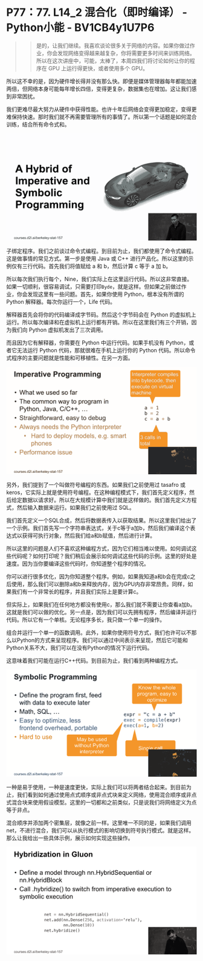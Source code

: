 # P77：77. L14_2 混合化（即时编译） - Python小能 - BV1CB4y1U7P6

>> 是的，让我们继续。我喜欢谈论很多关于网络的内容。如果你做过作业，你会发现网络变得越来越复杂，你将需要更多时间来训练网络。所以在这次讲座中，可能，太棒了，本周四我们将讨论如何让你的程序在 GPU 上运行得更快，或者使用多个 GPU。

所以这不幸的是，因为硬件增长得并没有那么快。即便是媒体管理器每年都能加速两倍，但网络本身可能每年增长四倍，变得更复杂，数据集也在增加。这让我们感到非常困扰。

我们更难尽最大努力从硬件中获得性能。也许十年后网络会变得更加稳定，变得更难保持快速。那时我们就不再需要管理所有的事情了。所以第一个话题是如何混合训练，结合所有命令式和。

![](img/c6e8dda0102da41ee5bffe308ddd7c2b_1.png)

子绑定程序。我们之前谈过命令式编程。到目前为止，我们都使用了命令式编程。这是做事情的常见方式。第一步是使用 Java 或 C++ 进行产品化。所以这里的示例仅有三行代码。首先我们将值赋给 a 和 b，然后计算 c 等于 a 加 b。

所以每次我们执行每个，Nine，我们实际上在这里运行代码。所以这非常直接。如果一切顺利，很容易调试，只需要打印`Byde`，就是这样。但如果之前做过作业，你会发现这里有一些问题。首先，如果你使用 Python，根本没有所谓的 Python 解释器。每次你运行一个，Life 代码。

解释器首先会将你的代码编译成字节码。然后这个字节码会在 Python 的虚拟机上运行。所以每次编译和在虚拟机上运行都有开销。所以在这里我们有三个开销，因为我们向 Python 虚拟机发出了三次调用。

而且因为它有解释器，你需要在 Python 中运行代码。如果手机没有 Python，或者它无法运行 Python 代码，那就很难在手机上运行你的 Python 代码。所以命令式程序的主要问题就是性能和可移植性。在另一方面。

![](img/c6e8dda0102da41ee5bffe308ddd7c2b_3.png)

另外，我们提到了一个叫做符号编程的东西。如果我们之前使用过 tasafro 或 keros，它实际上就是使用符号编程。在这种编程模式下，我们首先定义程序，然后给定数据以请求好。所以在大规模计算中我们就是这样做的。我们首先定义方程式，然后输入数据来运行。如果我们之前使用过 SQL。

我们首先定义一个SQL合成，然后将数据表传入以获取结果。所以这里我们给出了一个示例。我们首先写一个字符串表达式，关于c等于a加b，然后我们编译这个表达式以获得可执行对象，然后我们给a和b赋值，然后进行计算。

所以这里的问题是人们不喜欢这种编程方式，因为它们相当难以使用。如何调试这些代码呢？如何打印呢？我们稍后会展示如何调试这些代码的示例。这里的好处是速度。因为当你要编译这些代码时，你知道整个程序的情况。

你可以进行很多优化，因为你知道整个程序。例如，如果我知道a和b会在完成c之后使用，那么我们可以删除a和b来释放内存，因为GPU内存非常昂贵。同样，如果我们有一个非常长的程序，并且我们实际上是要计算c。

但实际上，如果我们在任何地方都没有使用c，那么我们就不需要让你查看a加b。这就是我们可以做的优化。另一点是，因为我们可以先拥有程序，然后编译并运行代码。所以它有一个单核。无论程序多长，我只做一个单一的操作。

组合并运行一个单一的函数调用。此外，如果你使用符号方式，我们也许可以不那么以Python的方式来呈现程序。我们可以通过中间表示来呈现，然后它可能和Python关系不大，我们可以在没有Python的情况下运行代码。

这意味着我们可能在运行C++代码。到目前为止，我们看到两种编程方式。

![](img/c6e8dda0102da41ee5bffe308ddd7c2b_5.png)

一种是易于使用，一种是速度更快，实际上我们可以将两者结合起来。到目前为止，我们看到如何通过使用点式顺序或非点式块来定义网络，使用混合顺序或非点式混合块来使用假设模型。这里的一切都和之前类似，只是说我们将网络定义为点等于非点。

混合顺序并添加两个密集层，就像之前一样。这里唯一不同的是，如果我们调用net，不进行混合，我们可以从执行模式的影响切换到符号执行模式。就是这样。那么让我给出一些具体示例，展示如何实现这些操作。

![](img/c6e8dda0102da41ee5bffe308ddd7c2b_7.png)
